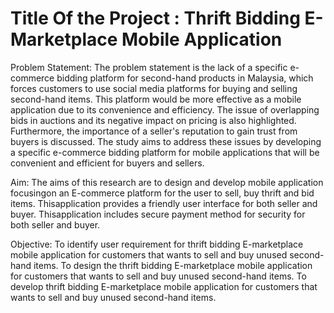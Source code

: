 # Title Of the Project : Thrift Bidding E-Marketplace Mobile Application

Problem Statement:
The problem statement is the lack of a specific e-commerce bidding platform for second-hand products in Malaysia, which forces customers to use social media platforms for buying and selling second-hand items. This platform would be more effective as a mobile application due to its convenience and efficiency. The issue of overlapping bids in auctions and its negative impact on pricing is also highlighted. Furthermore, the importance of a seller's reputation to gain trust from buyers is discussed. The study aims to address these issues by developing a specific e-commerce bidding platform for mobile applications that will be convenient and efficient for buyers and sellers.
 
 
 Aim:
The aims of this research are to design and develop mobile application focusingon an E-commerce platform for the user to sell, buy thrift and bid items. Thisapplication provides a friendly user interface for both seller and buyer. Thisapplication includes secure payment method for security for both seller and buyer.
 
 
 Objective:
To identify user requirement for thrift bidding E-marketplace mobile application for customers that wants to sell and buy unused second-hand items.
To design the thrift bidding E-marketplace mobile application for customers that wants to sell and buy unused second-hand items.
To develop thrift bidding E-marketplace mobile application for customers that wants to sell and buy unused second-hand items.
